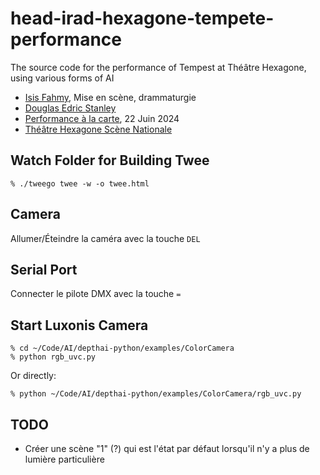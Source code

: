 # head-irad-hexagone-tempete-performance
The source code for the performance of Tempest at Théâtre Hexagone, using various forms of AI

- [Isis Fahmy](https://www.isisfahmy.com), Mise en scène, drammaturgie
- [Douglas Edric Stanley](https://abstractmachine.net/fr/biography)
- [Performance à la carte](https://www.theatre-hexagone.eu/spectacle/performances-a-la-carte/), 22 Juin 2024
- [Théâtre Hexagone Scène Nationale](https://www.theatre-hexagone.eu)


## Watch Folder for Building Twee
```
% ./tweego twee -w -o twee.html
```

## Camera
Allumer/Éteindre la caméra avec la touche `DEL`

## Serial Port
Connecter le pilote DMX avec la touche `=`

## Start Luxonis Camera

```
% cd ~/Code/AI/depthai-python/examples/ColorCamera
% python rgb_uvc.py
```

Or directly:

```
% python ~/Code/AI/depthai-python/examples/ColorCamera/rgb_uvc.py
```

## TODO
- Créer une scène "1" (?) qui est l'état par défaut lorsqu'il n'y a plus de lumière particulière

